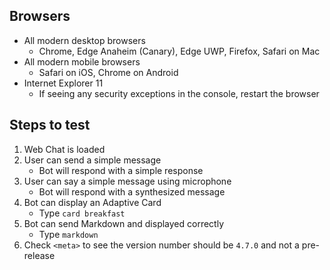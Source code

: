 ## Browsers

- All modern desktop browsers
   - Chrome, Edge Anaheim (Canary), Edge UWP, Firefox, Safari on Mac
- All modern mobile browsers
   - Safari on iOS, Chrome on Android
- Internet Explorer 11
   - If seeing any security exceptions in the console, restart the browser

## Steps to test

1. Web Chat is loaded
1. User can send a simple message
   - Bot will respond with a simple response
1. User can say a simple message using microphone
   - Bot will respond with a synthesized message
1. Bot can display an Adaptive Card
   - Type `card breakfast`
1. Bot can send Markdown and displayed correctly
   - Type `markdown`
1. Check `<meta>` to see the version number should be `4.7.0` and not a pre-release
